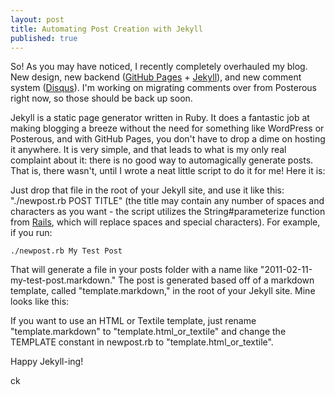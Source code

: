 ```yaml
--- 
layout: post
title: Automating Post Creation with Jekyll
published: true
---
```

So! As you may have noticed, I recently completely overhauled my blog.
New design, new backend ([GitHub Pages](http://pages.github.com/) + 
[Jekyll](https://github.com/mojombo/jekyll)), and new comment system
([Disqus](http://www.disqus.com/)). I'm working on migrating comments
over from Posterous right now, so those should be back up soon.

Jekyll is a static page generator written in Ruby. It does a fantastic
job at making blogging a breeze without the need for something like
WordPress or Posterous, and with GitHub Pages, you don't have to drop a
dime on hosting it anywhere. It is very simple, and that leads to what
is my only real complaint about it: there is no good way to
automagically generate posts. That is, there wasn't, until I wrote a
neat little script to do it for me! Here it is:

<script src="https://gist.github.com/823013.js?file=newpost.rb"></script>

Just drop that file in the root of your Jekyll site, and use it like this:
"./newpost.rb POST TITLE" (the title may contain
any number of spaces and characters as you want - the script utilizes
the String#parameterize function from
[Rails](https://github.com/rails/rails), which will replace spaces and
special characters). For example, if you run:

    ./newpost.rb My Test Post

That will generate a file in your posts folder with a name like
"2011-02-11-my-test-post.markdown." The post is generated based off of a
markdown template, called "template.markdown," in the root of your
Jekyll site. Mine looks like this:

<script src="https://gist.github.com/823013.js?file=template.markdown"></script>

If you want to use an HTML or Textile template, just rename
"template.markdown" to "template.html\_or\_textile" and change the
TEMPLATE constant in newpost.rb to "template.html\_or\_textile".

Happy Jekyll-ing!

ck
